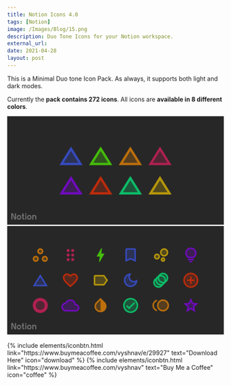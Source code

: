 ```yaml
---
title: Notion Icons 4.0
tags: [Notion]
image: /Images/Blog/15.png
description: Duo Tone Icons for your Notion workspace.
external_url: 
date: 2021-04-28
layout: post
---
```

This is a Minimal Duo tone Icon Pack. As always, it supports both light and dark modes.

Currently the **pack contains 272 icons**. All icons are **available in 8 different colors**.

![Dark Mode](/Images/Blog/15-1.png "Notion Icons 4.0 - Dark")
![Dark Mode Preview](/Images/Blog/15-2.png "Notion Icons 4.0 - Dark")


<p class="text-center">
{% include elements/iconbtn.html link="https://www.buymeacoffee.com/vyshnav/e/29927" text="Download Here" icon="download" %}
{% include elements/iconbtn.html link="https://www.buymeacoffee.com/vyshnav" text="Buy Me a Coffee" icon="coffee" %}
</p>